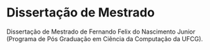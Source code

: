 # Dissertação de Mestrado

Dissertação de Mestrado de Fernando Felix do Nascimento Junior (Programa de Pós Graduação em Ciência da Computação da UFCG).


